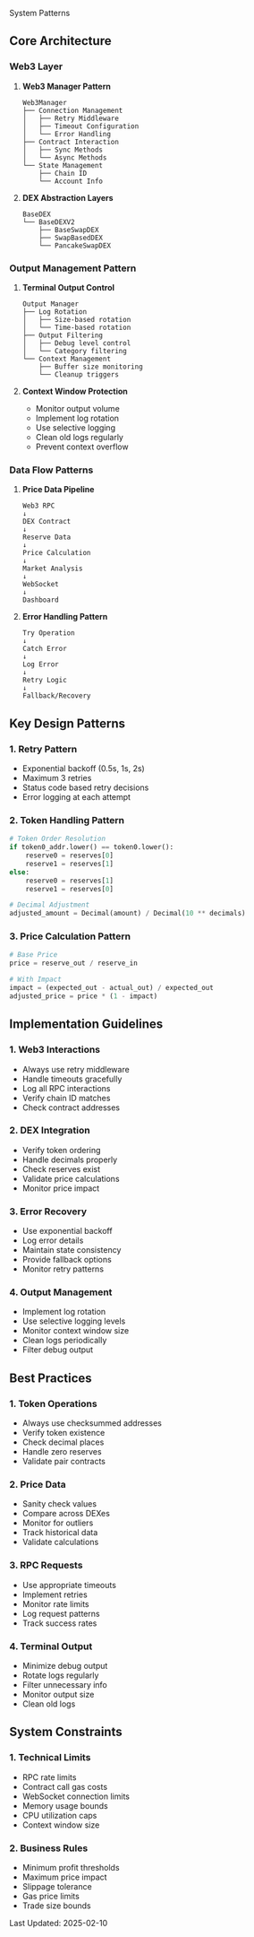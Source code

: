 System Patterns

## Core Architecture

### Web3 Layer
1. **Web3 Manager Pattern**
   ```
   Web3Manager
   ├── Connection Management
   │   ├── Retry Middleware
   │   ├── Timeout Configuration
   │   └── Error Handling
   ├── Contract Interaction
   │   ├── Sync Methods
   │   └── Async Methods
   └── State Management
       ├── Chain ID
       └── Account Info
   ```

2. **DEX Abstraction Layers**
   ```
   BaseDEX
   └── BaseDEXV2
       ├── BaseSwapDEX
       ├── SwapBasedDEX
       └── PancakeSwapDEX
   ```

### Output Management Pattern
1. **Terminal Output Control**
   ```
   Output Manager
   ├── Log Rotation
   │   ├── Size-based rotation
   │   └── Time-based rotation
   ├── Output Filtering
   │   ├── Debug level control
   │   └── Category filtering
   └── Context Management
       ├── Buffer size monitoring
       └── Cleanup triggers
   ```

2. **Context Window Protection**
   - Monitor output volume
   - Implement log rotation
   - Use selective logging
   - Clean old logs regularly
   - Prevent context overflow

### Data Flow Patterns
1. **Price Data Pipeline**
   ```
   Web3 RPC
   ↓
   DEX Contract
   ↓
   Reserve Data
   ↓
   Price Calculation
   ↓
   Market Analysis
   ↓
   WebSocket
   ↓
   Dashboard
   ```

2. **Error Handling Pattern**
   ```
   Try Operation
   ↓
   Catch Error
   ↓
   Log Error
   ↓
   Retry Logic
   ↓
   Fallback/Recovery
   ```

## Key Design Patterns

### 1. Retry Pattern
- Exponential backoff (0.5s, 1s, 2s)
- Maximum 3 retries
- Status code based retry decisions
- Error logging at each attempt

### 2. Token Handling Pattern
```python
# Token Order Resolution
if token0_addr.lower() == token0.lower():
    reserve0 = reserves[0]
    reserve1 = reserves[1]
else:
    reserve0 = reserves[1]
    reserve1 = reserves[0]

# Decimal Adjustment
adjusted_amount = Decimal(amount) / Decimal(10 ** decimals)
```

### 3. Price Calculation Pattern
```python
# Base Price
price = reserve_out / reserve_in

# With Impact
impact = (expected_out - actual_out) / expected_out
adjusted_price = price * (1 - impact)
```

## Implementation Guidelines

### 1. Web3 Interactions
- Always use retry middleware
- Handle timeouts gracefully
- Log all RPC interactions
- Verify chain ID matches
- Check contract addresses

### 2. DEX Integration
- Verify token ordering
- Handle decimals properly
- Check reserves exist
- Validate price calculations
- Monitor price impact

### 3. Error Recovery
- Use exponential backoff
- Log error details
- Maintain state consistency
- Provide fallback options
- Monitor retry patterns

### 4. Output Management
- Implement log rotation
- Use selective logging levels
- Monitor context window size
- Clean logs periodically
- Filter debug output

## Best Practices

### 1. Token Operations
- Always use checksummed addresses
- Verify token existence
- Check decimal places
- Handle zero reserves
- Validate pair contracts

### 2. Price Data
- Sanity check values
- Compare across DEXes
- Monitor for outliers
- Track historical data
- Validate calculations

### 3. RPC Requests
- Use appropriate timeouts
- Implement retries
- Monitor rate limits
- Log request patterns
- Track success rates

### 4. Terminal Output
- Minimize debug output
- Rotate logs regularly
- Filter unnecessary info
- Monitor output size
- Clean old logs

## System Constraints

### 1. Technical Limits
- RPC rate limits
- Contract call gas costs
- WebSocket connection limits
- Memory usage bounds
- CPU utilization caps
- Context window size

### 2. Business Rules
- Minimum profit thresholds
- Maximum price impact
- Slippage tolerance
- Gas price limits
- Trade size bounds

Last Updated: 2025-02-10
